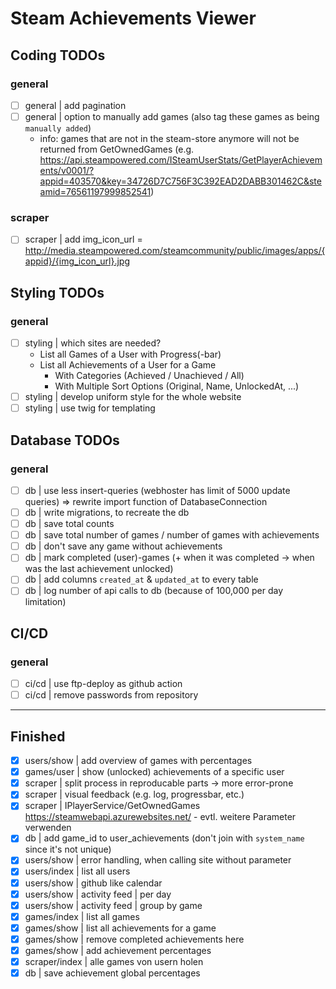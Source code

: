 # Steam Achievements Viewer

## Coding TODOs

### general
- [ ] general | add pagination
- [ ] general | option to manually add games (also tag these games as being `manually added`)
  - info: games that are not in the steam-store anymore will not be returned from GetOwnedGames (e.g. https://api.steampowered.com/ISteamUserStats/GetPlayerAchievements/v0001/?appid=403570&key=34726D7C756F3C392EAD2DABB301462C&steamid=76561197999852541)
### scraper
- [ ] scraper | add img_icon_url = http://media.steampowered.com/steamcommunity/public/images/apps/{appid}/{img_icon_url}.jpg

## Styling TODOs

### general
- [ ] styling | which sites are needed?
  - List all Games of a User with Progress(-bar)
  - List all Achievements of a User for a Game
    - With Categories (Achieved / Unachieved / All)
    - With Multiple Sort Options (Original, Name, UnlockedAt, ...)
- [ ] styling | develop uniform style for the whole website
- [ ] styling | use twig for templating

## Database TODOs

### general
- [ ] db | use less insert-queries (webhoster has limit of 5000 update queries) => rewrite import function of DatabaseConnection
- [ ] db | write migrations, to recreate the db
- [ ] db | save total counts
- [ ] db | save total number of games / number of games with achievements
- [ ] db | don't save any game without achievements
- [ ] db | mark completed (user)-games (+ when it was completed -> when was the last achievement unlocked)
- [ ] db | add columns `created_at` & `updated_at` to every table
- [ ] db | log number of api calls to db (because of 100,000 per day limitation)

## CI/CD

### general
- [ ] ci/cd | use ftp-deploy as github action
- [ ] ci/cd | remove passwords from repository

---

## Finished
- [x] users/show | add overview of games with percentages
- [x] games/user | show (unlocked) achievements of a specific user
- [x] scraper | split process in reproducable parts -> more error-prone
- [x] scraper | visual feedback (e.g. log, progressbar, etc.)
- [x] scraper | IPlayerService/GetOwnedGames https://steamwebapi.azurewebsites.net/ - evtl. weitere Parameter verwenden
- [x] db | add game_id to user_achievements (don't join with `system_name` since it's not unique)
- [x] users/show | error handling, when calling site without parameter
- [x] users/index | list all users
- [x] users/show | github like calendar
- [x] users/show | activity feed | per day
- [x] users/show | activity feed | group by game
- [x] games/index | list all games
- [x] games/show | list all achievements for a game
- [x] games/show | remove completed achievements here
- [x] games/show | add achievement percentages
- [x] scraper/index | alle games von usern holen
- [x] db | save achievement global percentages

